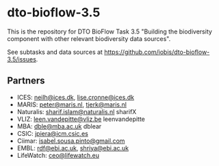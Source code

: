 # dto-bioflow-3.5

This is the repository for DTO BioFlow Task 3.5 "Building the biodiversity component with other relevant biodiversity data sources".

See subtasks and data sources at <https://github.com/iobis/dto-bioflow-3.5/issues>.

## Partners

- ICES: neilh@ices.dk, lise.cronne@ices.dk
- MARIS: peter@maris.nl, tjerk@maris.nl 
- Naturalis: sharif.islam@naturalis.nl sharifX
- VLIZ: leen.vandepitte@vliz.be leenvandepitte
- MBA: dble@mba.ac.uk dblear
- CSIC: jpiera@icm.csic.es
- Ciimar: isabel.sousa.pinto@gmail.com
- EMBL: rdf@ebi.ac.uk, shriya@ebi.ac.uk
- LifeWatch: ceo@lifewatch.eu
